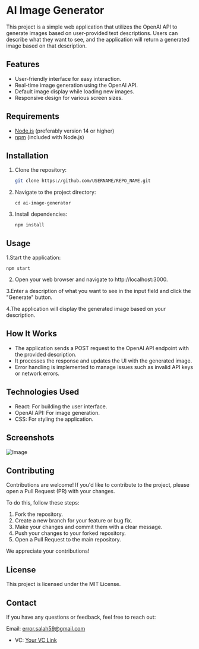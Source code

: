 # AI Image Generator

This project is a simple web application that utilizes the OpenAI API to generate images based on user-provided text descriptions. Users can describe what they want to see, and the application will return a generated image based on that description.

## Features

- User-friendly interface for easy interaction.
- Real-time image generation using the OpenAI API.
- Default image display while loading new images.
- Responsive design for various screen sizes.

## Requirements

- [Node.js](https://nodejs.org/) (preferably version 14 or higher)
- [npm](https://www.npmjs.com/) (included with Node.js)

## Installation

1. Clone the repository:
   ```bash
   git clone https://github.com/USERNAME/REPO_NAME.git

2. Navigate to the project directory:

       cd ai-image-generator

3. Install dependencies:

       npm install

## Usage

1.Start the application:


    npm start
 
2. Open your web browser and navigate to http://localhost:3000.

3.Enter a description of what you want to see in the input field and click the "Generate" button.

4.The application will display the generated image based on your description.


## How It Works
- The application sends a POST request to the OpenAI API endpoint with the provided description.
- It processes the response and updates the UI with the generated image.
- Error handling is implemented to manage issues such as invalid API keys or network errors.

  
## Technologies Used
- React: For building the user interface.
- OpenAI API: For image generation.
- CSS: For styling the application.

  
## Screenshots

![Image](https://github.com/salah-alstre/ai-image-generator/blob/main/src/Components/Assets/ai-image.jpg?raw=true)


## Contributing

Contributions are welcome! If you'd like to contribute to the project, please open a Pull Request (PR) with your changes. 

To do this, follow these steps:

1. Fork the repository.
2. Create a new branch for your feature or bug fix.
3. Make your changes and commit them with a clear message.
4. Push your changes to your forked repository.
5. Open a Pull Request to the main repository.

We appreciate your contributions!


## License
This project is licensed under the MIT License.


## Contact
If you have any questions or feedback, feel free to reach out:

 Email: [error.salah59@gmail.com](mailto:error.salah59@gmail.com)
- VC: [Your VC Link](https://salahcv.site/)
